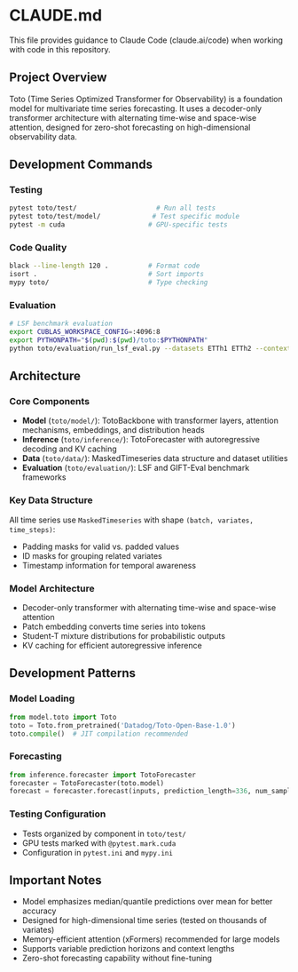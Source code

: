 # CLAUDE.md

This file provides guidance to Claude Code (claude.ai/code) when working with code in this repository.

## Project Overview

Toto (Time Series Optimized Transformer for Observability) is a foundation model for multivariate time series forecasting. It uses a decoder-only transformer architecture with alternating time-wise and space-wise attention, designed for zero-shot forecasting on high-dimensional observability data.

## Development Commands

### Testing
```bash
pytest toto/test/                    # Run all tests
pytest toto/test/model/             # Test specific module
pytest -m cuda                     # GPU-specific tests
```

### Code Quality
```bash
black --line-length 120 .          # Format code
isort .                            # Sort imports  
mypy toto/                         # Type checking
```

### Evaluation
```bash
# LSF benchmark evaluation
export CUBLAS_WORKSPACE_CONFIG=:4096:8
export PYTHONPATH="$(pwd):$(pwd)/toto:$PYTHONPATH"
python toto/evaluation/run_lsf_eval.py --datasets ETTh1 ETTh2 --context-length 2048 --checkpoint-path Datadog/Toto-Open-Base-1.0
```

## Architecture

### Core Components
- **Model** (`toto/model/`): TotoBackbone with transformer layers, attention mechanisms, embeddings, and distribution heads
- **Inference** (`toto/inference/`): TotoForecaster with autoregressive decoding and KV caching
- **Data** (`toto/data/`): MaskedTimeseries data structure and dataset utilities
- **Evaluation** (`toto/evaluation/`): LSF and GIFT-Eval benchmark frameworks

### Key Data Structure
All time series use `MaskedTimeseries` with shape `(batch, variates, time_steps)`:
- Padding masks for valid vs. padded values
- ID masks for grouping related variates
- Timestamp information for temporal awareness

### Model Architecture
- Decoder-only transformer with alternating time-wise and space-wise attention
- Patch embedding converts time series into tokens
- Student-T mixture distributions for probabilistic outputs
- KV caching for efficient autoregressive inference

## Development Patterns

### Model Loading
```python
from model.toto import Toto
toto = Toto.from_pretrained('Datadog/Toto-Open-Base-1.0')
toto.compile()  # JIT compilation recommended
```

### Forecasting
```python
from inference.forecaster import TotoForecaster
forecaster = TotoForecaster(toto.model)
forecast = forecaster.forecast(inputs, prediction_length=336, num_samples=256)
```

### Testing Configuration
- Tests organized by component in `toto/test/`
- GPU tests marked with `@pytest.mark.cuda`
- Configuration in `pytest.ini` and `mypy.ini`

## Important Notes

- Model emphasizes median/quantile predictions over mean for better accuracy
- Designed for high-dimensional time series (tested on thousands of variates)
- Memory-efficient attention (xFormers) recommended for large models
- Supports variable prediction horizons and context lengths
- Zero-shot forecasting capability without fine-tuning